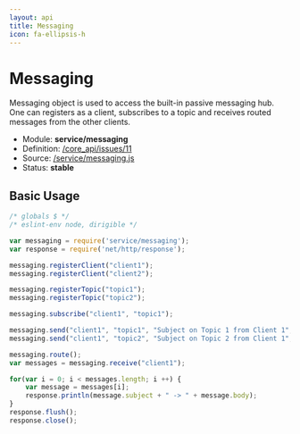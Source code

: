 ```yaml
---
layout: api
title: Messaging
icon: fa-ellipsis-h
---
```


Messaging
===

Messaging object is used to access the built-in passive messaging hub. One can registers as a client, subscribes to a topic and receives routed messages from the other clients.

- Module: **service/messaging**
- Definition: [/core_api/issues/11](https://github.com/dirigiblelabs/core_api/issues/11)
- Source: [/service/messaging.js](https://github.com/dirigiblelabs/core_api/blob/master/core_api/ScriptingServices/service/messaging.js)
- Status: **stable**

Basic Usage
---

```javascript
/* globals $ */
/* eslint-env node, dirigible */

var messaging = require('service/messaging');
var response = require('net/http/response');

messaging.registerClient("client1");
messaging.registerClient("client2");

messaging.registerTopic("topic1");
messaging.registerTopic("topic2");

messaging.subscribe("client1", "topic1");

messaging.send("client1", "topic1", "Subject on Topic 1 from Client 1", "Message from Client1");
messaging.send("client1", "topic2", "Subject on Topic 2 from Client 1", "Message from Client1");

messaging.route();
var messages = messaging.receive("client1");

for(var i = 0; i < messages.length; i ++) {
    var message = messages[i];
    response.println(message.subject + " -> " + message.body);
}
response.flush();
response.close();
```
